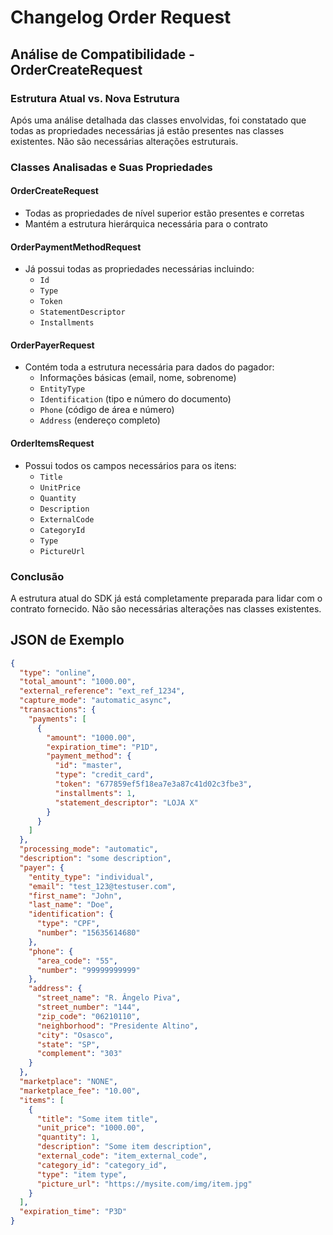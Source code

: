 # Changelog Order Request

## Análise de Compatibilidade - OrderCreateRequest

### Estrutura Atual vs. Nova Estrutura

Após uma análise detalhada das classes envolvidas, foi constatado que todas as propriedades necessárias já estão presentes nas classes existentes. Não são necessárias alterações estruturais.

### Classes Analisadas e Suas Propriedades

#### OrderCreateRequest
- Todas as propriedades de nível superior estão presentes e corretas
- Mantém a estrutura hierárquica necessária para o contrato

#### OrderPaymentMethodRequest
- Já possui todas as propriedades necessárias incluindo:
  - `Id`
  - `Type`
  - `Token`
  - `StatementDescriptor`
  - `Installments`

#### OrderPayerRequest
- Contém toda a estrutura necessária para dados do pagador:
  - Informações básicas (email, nome, sobrenome)
  - `EntityType`
  - `Identification` (tipo e número do documento)
  - `Phone` (código de área e número)
  - `Address` (endereço completo)

#### OrderItemsRequest
- Possui todos os campos necessários para os itens:
  - `Title`
  - `UnitPrice`
  - `Quantity`
  - `Description`
  - `ExternalCode`
  - `CategoryId`
  - `Type`
  - `PictureUrl`

### Conclusão

A estrutura atual do SDK já está completamente preparada para lidar com o contrato fornecido. Não são necessárias alterações nas classes existentes.

## JSON de Exemplo
```json
{
  "type": "online",
  "total_amount": "1000.00",
  "external_reference": "ext_ref_1234",
  "capture_mode": "automatic_async",
  "transactions": {
    "payments": [
      {
        "amount": "1000.00",
        "expiration_time": "P1D",
        "payment_method": {
          "id": "master",
          "type": "credit_card",
          "token": "677859ef5f18ea7e3a87c41d02c3fbe3",
          "installments": 1,
          "statement_descriptor": "LOJA X"
        }
      }
    ]
  },
  "processing_mode": "automatic",
  "description": "some description",
  "payer": {
    "entity_type": "individual",
    "email": "test_123@testuser.com",
    "first_name": "John",
    "last_name": "Doe",
    "identification": {
      "type": "CPF",
      "number": "15635614680"
    },
    "phone": {
      "area_code": "55",
      "number": "99999999999"
    },
    "address": {
      "street_name": "R. Ângelo Piva",
      "street_number": "144",
      "zip_code": "06210110",
      "neighborhood": "Presidente Altino",
      "city": "Osasco",
      "state": "SP",
      "complement": "303"
    }
  },
  "marketplace": "NONE",
  "marketplace_fee": "10.00",
  "items": [
    {
      "title": "Some item title",
      "unit_price": "1000.00",
      "quantity": 1,
      "description": "Some item description",
      "external_code": "item_external_code",
      "category_id": "category_id",
      "type": "item type",
      "picture_url": "https://mysite.com/img/item.jpg"
    }
  ],
  "expiration_time": "P3D"
}
``` 